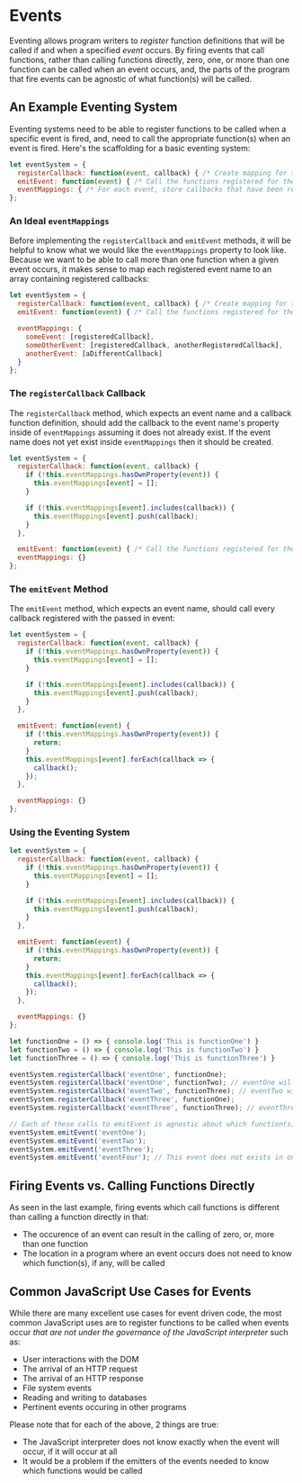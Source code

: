 # Events

Eventing allows program writers to *register* function definitions that will be called if and when a specified *event* occurs. By firing events that call functions, rather than calling functions directly, zero, one, or more than one function can be called when an event occurs, and, the parts of the program that fire events can be agnostic of what function(s) will be called.

## An Example Eventing System

Eventing systems need to be able to register functions to be called when a specific event is fired, and, need to call the appropriate function(s) when an event is fired. Here's the scaffolding for a basic eventing system:

```javascript
let eventSystem = {
  registerCallback: function(event, callback) { /* Create mapping for the passed in event and callback */ },
  emitEvent: function(event) { /* Call the functions registered for the passed in event */ },
  eventMappings: { /* For each event, store callbacks that have been registered */ }
};
```

### An Ideal `eventMappings`

Before implementing the `registerCallback` and `emitEvent` methods, it will be helpful to know what we would like the `eventMappings` property to look like. Because we want to be able to call more than one function when a given event occurs, it makes sense to map each registered event name to an array containing registered callbacks:

```javascript
let eventSystem = {
  registerCallback: function(event, callback) { /* Create mapping for the passed in event and callback */ },
  emitEvent: function(event) { /* Call the functions registered for the passed in event */ },

  eventMappings: {
    someEvent: [registeredCallback],
    someOtherEvent: [registeredCallback, anotherRegisteredCallback],
    anotherEvent: [aDifferentCallback]
  }
};
```

### The `registerCallback` Callback

The `registerCallback` method, which expects an event name and a callback function definition, should add the callback to the event name's property inside of `eventMappings` assuming it does not already exist. If the event name does not yet exist inside `eventMappings` then it should be created.

```javascript
let eventSystem = {
  registerCallback: function(event, callback) {
    if (!this.eventMappings.hasOwnProperty(event)) {
      this.eventMappings[event] = [];
    }

    if (!this.eventMappings[event].includes(callback)) {
      this.eventMappings[event].push(callback);
    }
  },

  emitEvent: function(event) { /* Call the functions registered for the passed in event */ },
  eventMappings: {}
};
```

### The `emitEvent` Method

The `emitEvent` method, which expects an event name, should call every callback registered with the passed in event:

```javascript
let eventSystem = {
  registerCallback: function(event, callback) {
    if (!this.eventMappings.hasOwnProperty(event)) {
      this.eventMappings[event] = [];
    }

    if (!this.eventMappings[event].includes(callback)) {
      this.eventMappings[event].push(callback);
    }
  },

  emitEvent: function(event) {
    if (!this.eventMappings.hasOwnProperty(event)) {
      return;
    }
    this.eventMappings[event].forEach(callback => {
      callback();
    });
  },

  eventMappings: {}
};
```

### Using the Eventing System

```javascript
let eventSystem = {
  registerCallback: function(event, callback) {
    if (!this.eventMappings.hasOwnProperty(event)) {
      this.eventMappings[event] = [];
    }

    if (!this.eventMappings[event].includes(callback)) {
      this.eventMappings[event].push(callback);
    }
  },

  emitEvent: function(event) {
    if (!this.eventMappings.hasOwnProperty(event)) {
      return;
    }
    this.eventMappings[event].forEach(callback => {
      callback();
    });
  },

  eventMappings: {}
};

let functionOne = () => { console.log('This is functionOne') }
let functionTwo = () => { console.log('This is functionTwo') }
let functionThree = () => { console.log('This is functionThree') }

eventSystem.registerCallback('eventOne', functionOne);
eventSystem.registerCallback('eventOne', functionTwo); // eventOne will call more than one function
eventSystem.registerCallback('eventTwo', functionThree); // eventTwo will only call one function
eventSystem.registerCallback('eventThree', functionOne);
eventSystem.registerCallback('eventThree', functionThree); // eventThree will call two functions, both also registered with other events

// Each of these calls to emitEvent is agnostic about which function(s) will be called
eventSystem.emitEvent('eventOne');
eventSystem.emitEvent('eventTwo');
eventSystem.emitEvent('eventThree');
eventSystem.emitEvent('eventFour'); // This event does not exists in our eventing system and therefore, nothing happens
```

## Firing Events vs. Calling Functions Directly

As seen in the last example, firing events which call functions is different than calling a function directly in that:

- The occurence of an event can result in the calling of zero, or, more than one function
- The location in a program where an event occurs does not need to know which function(s), if any, will be called

## Common JavaScript Use Cases for Events

While there are many excellent use cases for event driven code, the most common JavaScript uses are to register functions to be called when events occur *that are not under the governance of the JavaScript interpreter* such as:

- User interactions with the DOM
- The arrival of an HTTP request
- The arrival of an HTTP response
- File system events
- Reading and writing to databases
- Pertinent events occuring in other programs

Please note that for each of the above, 2 things are true:

- The JavaScript interpreter does not know exactly when the event will occur, if it will occur at all
- It would be a problem if the emitters of the events needed to know which functions would be called
